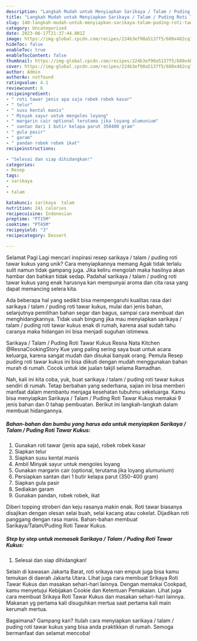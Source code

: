 ```yaml
---
description: "Langkah Mudah untuk Menyiapkan Sarikaya / Talam / Puding Roti Tawar Kukus yang Lezat, Sempurna"
title: "Langkah Mudah untuk Menyiapkan Sarikaya / Talam / Puding Roti Tawar Kukus yang Lezat, Sempurna"
slug: 140-langkah-mudah-untuk-menyiapkan-sarikaya-talam-puding-roti-tawar-kukus-yang-lezat-sempurna
category: Uncategorized
date: 2023-06-17T21:37:44.801Z
image: https://img-global.cpcdn.com/recipes/224b3ef90a5137f5/680x482cq70/sarikaya-talam-puding-roti-tawar-kukus-foto-resep-utama.jpg
hideToc: false
enableToc: true
enableTocContent: false
thumbnail: https://img-global.cpcdn.com/recipes/224b3ef90a5137f5/680x482cq70/sarikaya-talam-puding-roti-tawar-kukus-foto-resep-utama.jpg
cover: https://img-global.cpcdn.com/recipes/224b3ef90a5137f5/680x482cq70/sarikaya-talam-puding-roti-tawar-kukus-foto-resep-utama.jpg
author: Admin
authorAv: notfound
ratingvalue: 4.1
reviewcount: 6
recipeingredient:
- " roti tawar jenis apa saja robek robek kasar"
- " telur"
- " susu kental manis"
- " Minyak sayur untuk mengoles loyang"
- " margarin cair optional terutama jika loyang alumunium"
- " santan dari 1 butir kelapa parut 350400 gram"
- " gula pasir"
- " garam"
- " pandan robek robek ikat"
recipeinstructions:

- "Selesai dan siap dihidangkan!"
categories:
- Resep
tags:
- sarikaya
- 
- talam

katakunci: sarikaya  talam 
nutrition: 241 calories
recipecuisine: Indonesian
preptime: "PT15M"
cooktime: "PT45M"
recipeyield: "3"
recipecategory: Dessert

---
```



Selamat Pagi Lagi mencari inspirasi resep sarikaya / talam / puding roti tawar kukus yang unik? Cara menyiapkannya memang Agak tidak terlalu sulit namun tidak gampang juga. Jika keliru mengolah maka hasilnya akan hambar dan bahkan tidak sedap. Padahal sarikaya / talam / puding roti tawar kukus yang enak harusnya kan mempunyai aroma dan cita rasa yang dapat memancing selera kita.


Ada beberapa hal yang sedikit bisa mempengaruhi kualitas rasa dari sarikaya / talam / puding roti tawar kukus, mulai dari jenis bahan, selanjutnya pemilihan bahan segar dan bagus, sampai cara membuat dan menghidangkannya. Tidak usah bingung jika mau menyiapkan sarikaya / talam / puding roti tawar kukus enak di rumah, karena asal sudah tahu caranya maka hidangan ini bisa menjadi suguhan istimewa.

Sarikaya / Talam / Puding Roti Tawar Kukus Resna Nata Kitchen @ResnaCookingStory Kue yang paling sering saya buat untuk acara keluarga, karena sangat mudah dan disukai banyak orang. Pemula Resep puding roti tawar kukus ini bisa diikuti dengan mudah menggunakan bahan murah di rumah. Cocok untuk ide jualan takjil selama Ramadhan.


Nah, kali ini kita coba, yuk, buat sarikaya / talam / puding roti tawar kukus sendiri di rumah. Tetap berbahan yang sederhana, sajian ini bisa memberi manfaat dalam membantu menjaga kesehatan tubuhmu sekeluarga. Kamu bisa menyiapkan Sarikaya / Talam / Puding Roti Tawar Kukus memakai 9 jenis bahan dan 0 tahap pembuatan. Berikut ini langkah-langkah dalam membuat hidangannya.

<!--inarticleads1-->

##### Bahan-bahan dan bumbu yang harus ada untuk menyiapkan Sarikaya / Talam / Puding Roti Tawar Kukus:

1. Gunakan  roti tawar (jenis apa saja), robek robek kasar
1. Siapkan  telur
1. Siapkan  susu kental manis
1. Ambil  Minyak sayur untuk mengoles loyang
1. Gunakan  margarin cair (optional, terutama jika loyang alumunium)
1. Persiapkan  santan dari 1 butir kelapa parut (350-400 gram)
1. Siapkan  gula pasir
1. Sediakan  garam
1. Gunakan  pandan, robek robek, ikat


Diberi topping stroberi dan keju rasanya makin enak. Roti tawar biasanya disajikan dengan olesan selai buah, selai kacang atau cokelat. Dijadikan roti panggang dengan rasa manis. Bahan-bahan membuat Sarikaya/Talam/Puding Roti Tawar Kukus. 

<!--inarticleads2-->

##### Step by step untuk memasak Sarikaya / Talam / Puding Roti Tawar Kukus:


1. Selesai dan siap dihidangkan!

Selain di kawasan Jakarta Barat, roti srikaya nan empuk juga bisa kamu temukan di daerah Jakarta Utara. Lihat juga cara membuat Srikaya Roti Tawar Kukus dan masakan sehari-hari lainnya. Dengan memakai Cookpad, kamu menyetujui Kebijakan Cookie dan Ketentuan Pemakaian. Lihat juga cara membuat Srikaya Roti Tawar Kukus dan masakan sehari-hari lainnya. Makanan yg pertama kali disuguhkan mertua saat pertama kali main kerumah mertua. 

Bagaimana? Gampang kan? Itulah cara menyiapkan sarikaya / talam / puding roti tawar kukus yang bisa anda praktikkan di rumah. Semoga bermanfaat dan selamat mencoba!
